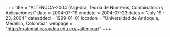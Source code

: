 +++
title = "ALTENCOA-2004 (Algebra, Teoría de Números, Combinatoria y Aplicaciones)"
date = 2004-07-19
enddate = 2004-07-23
dates = "July 19 - 23, 2004"
dateadded = 1999-01-01
location = "Universidad de Antioquia, Medellín, Colombia"
webpage = "http://matematicas.udea.edu.co/~altencoa/"
+++
